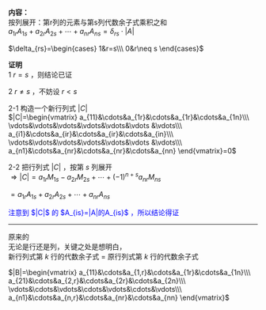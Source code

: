 **内容：**  
按列展开：第r列的元素与第s列代数余子式乘积之和  
 $a_{1r}A_{1s}+a_{2r}A_{2s}+\cdots+a_{nr}A_{ns}=\delta_{rs}\cdot|A|$   
  
 $\delta_{rs}=\begin{cases}  
1&r=s\\\   
0&r\neq s  
\end{cases}$   
  
**证明**  
1  $r=s$ ，则结论已证  
  
2  $r\neq s$ ，不妨设 $r<s$   
  
2-1 构造一个新行列式 $|C|$   
 $|C|=\begin{vmatrix}  
a_{11}&\cdots&a_{1r}&\cdots&a_{1r}&\cdots&a_{1n}\\\   
\vdots&\vdots&\vdots&\vdots&\vdots&\vdots  
&\vdots\\\   
a_{i1}&\cdots&a_{ir}&\cdots&a_{ir}&\cdots&a_{in}\\\   
\vdots&\vdots&\vdots&\vdots&\vdots&\vdots  
&\vdots\\\   
a_{n1}&\cdots&a_{nr}&\cdots&a_{nr}&\cdots&a_{nn}  
\end{vmatrix}=0$   
  
2-2 把行列式 $|C|$ ，按第 $s$ 列展开  
 $\Rightarrow|C|=a_{1r}M_{1s}-a_{2r}M_{2s}  
+\cdots+(-1)^{n+s}a_{nr}M_{ns}$   
  
 $=a_{1r}A_{1s}+a_{2r}A_{2s}  
+\cdots+a_{nr}A_{ns}$   
  
<font color=blue>  
注意到 $|C|$ 的 $A_{is}=|A|的A_{is}$ ，所以结论得证  
</font>  
  
---  
原来的  
无论是行还是列，关键之处是想明白，  
新行列式第 $k$ 行的代数余子式 $=$ 原行列式第 $k$ 行的代数余子式  
  
 $|B|=\begin{vmatrix}  
a_{11}&\cdots&a_{1,r}&\cdots&a_{1r}&\cdots&a_{1n}\\\   
a_{21}&\cdots&a_{2,r}&\cdots&a_{2r}&\cdots&a_{2n}\\\   
\vdots&\cdots&\vdots&\cdots&\vdots&\cdots&\vdots\\\   
a_{n1}&\cdots&a_{n,r}&\cdots&a_{nr}&\cdots&a_{nn}  
\end{vmatrix}$   
